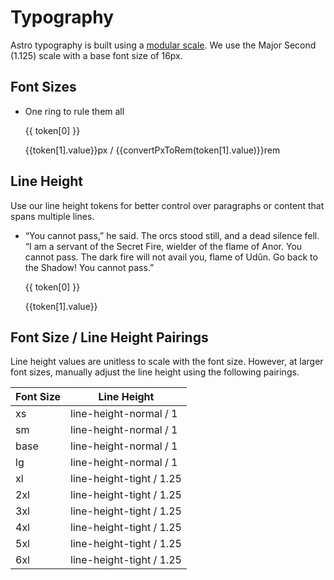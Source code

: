 <script setup>
import tokens from '../tokens.json'

const filterTokensByType = (filterName) => {
 return Object.entries(tokens).filter((key) => {
  return key[1].type === filterName
 }).sort((a,b) => {
  return a[1].value - b[1].value
 })
}

const convertPxToRem = (px) => {
 return  0.0625  * px
}

</script>

# Typography

Astro typography is built using a [modular scale](https://alistapart.com/article/more-meaningful-typography/). We use the Major Second (1.125) scale with a base font size of 16px.

## Font Sizes

<ul class="list-none leading-none m-0 p-0 mt-4">
 <li v-for="(token, index) in filterTokensByType('fontSizes')" :index="token[0]" class="list-none mb-8">
  <p class="m-0 p-0 leading-none" :style="{ 'font-size': `${token[1].value}px` }">
   One ring to rule them all
  </p>
  <div class="flex flex-col">
  <p class="m-0 mt-2 p-0 text-sm font-mono text-gray-400">{{ token[0] }}</p>
  <span class="text-xs text-gray-400">{{token[1].value}}px / {{convertPxToRem(token[1].value)}}rem</span>
  </div>
 </li>
</ul>

## Line Height

Use our line height tokens for better control over paragraphs or content that spans multiple lines.

<ul class="list-none  m-0 p-0 mt-8">
 <li v-for="(token, index) in filterTokensByType('lineHeights')" :index="token[0]" class="list-none mb-8">
  <p class="m-0 p-0" :style="{ 'line-height': `${token[1].value}` }">
  “You cannot pass,” he said. The orcs stood still, and a dead silence fell. “I am a servant of the Secret Fire, wielder of the flame of Anor. You cannot pass. The dark fire will not avail you, flame of Udûn. Go back to the Shadow! You cannot pass.”
  </p>
  <div class="flex flex-col">
  <p class="m-0 mt-2 p-0 text-sm font-mono text-gray-400">{{ token[0] }}</p>
  <span class="text-xs text-gray-400">{{token[1].value}}</span>
  </div>
 </li>
</ul>

## Font Size / Line Height Pairings

Line height values are unitless to scale with the font size.
However, at larger font sizes, manually adjust the line height using the following pairings.

| Font Size | Line Height |
| --------- | ----------- |
| xs   | line-height-normal / 1     |
| sm   | line-height-normal / 1     |
| base   | line-height-normal / 1     |
| lg   | line-height-normal / 1     |
| xl   | line-height-tight / 1.25     |
| 2xl   | line-height-tight / 1.25     |
| 3xl   | line-height-tight / 1.25     |
| 4xl   | line-height-tight / 1.25     |
| 5xl   | line-height-tight / 1.25     |
| 6xl   | line-height-tight / 1.25     |

